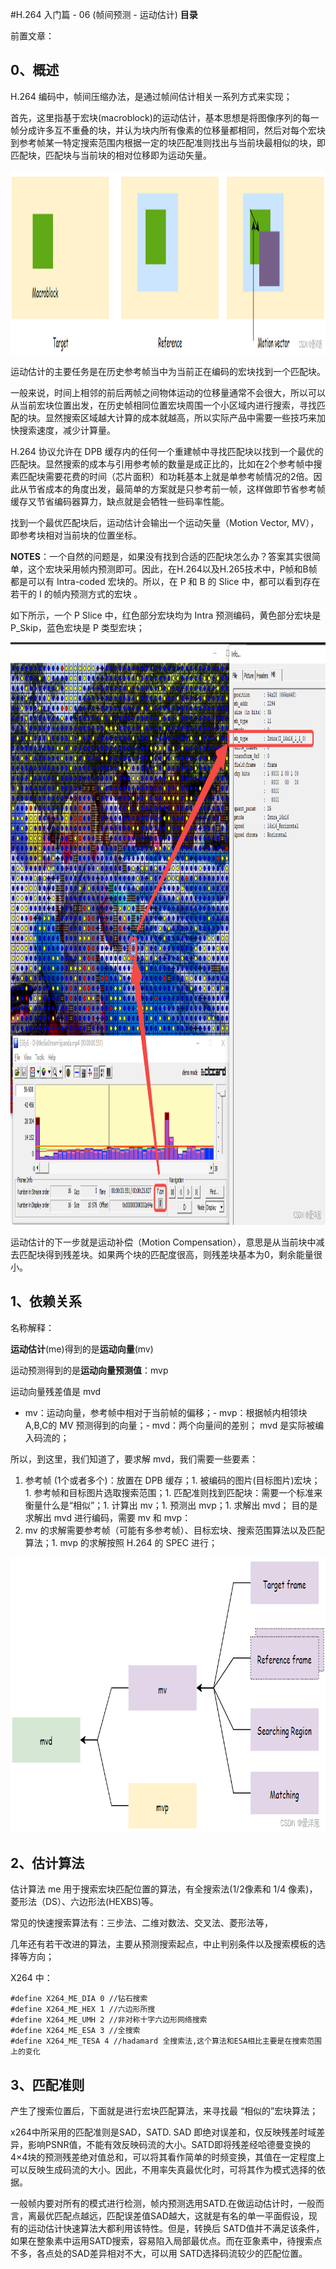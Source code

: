 #H.264 入门篇 - 06 (帧间预测 - 运动估计)
**目录**











前置文章：















## 0、概述

H.264 编码中，帧间压缩办法，是通过帧间估计相关一系列方式来实现；

首先，这里指基于宏块(macroblock)的运动估计，基本思想是将图像序列的每一帧分成许多互不重叠的块，并认为块内所有像素的位移量都相同，然后对每个宏块到参考帧某一特定搜索范围内根据一定的块匹配准则找出与当前块最相似的块，即匹配块，匹配块与当前块的相对位移即为运动矢量。

<img alt="" height="295" src="images/H.264 入门篇 - 06 (帧间预测 - 运动估计)/e53356d0ba3030399b59ce2836d48262.png" width="1200">

运动估计的主要任务是在历史参考帧当中为当前正在编码的宏块找到一个匹配块。

一般来说，时间上相邻的前后两帧之间物体运动的位移量通常不会很大，所以可以从当前宏块位置出发，在历史帧相同位置宏块周围一个小区域内进行搜索，寻找匹配的块。显然搜索区域越大计算的成本就越高，所以实际产品中需要一些技巧来加快搜索速度，减少计算量。

H.264 协议允许在 DPB 缓存内的任何一个重建帧中寻找匹配块以找到一个最优的匹配块。显然搜索的成本与引用参考帧的数量是成正比的，比如在2个参考帧中搜素匹配块需要花费的时间（芯片面积）和功耗基本上就是单参考帧情况的2倍。因此从节省成本的角度出发，最简单的方案就是只参考前一帧，这样做即节省参考帧缓存又节省编码器算力，缺点就是会牺牲一些码率性能。

找到一个最优匹配块后，运动估计会输出一个运动矢量（Motion Vector, MV），即参考块相对当前块的位置坐标。

**NOTES**：一个自然的问题是，如果没有找到合适的匹配块怎么办？答案其实很简单，这个宏块采用帧内预测即可。因此，在H.264以及H.265技术中，P帧和B帧都是可以有 Intra-coded 宏块的。所以，在 P 和 B 的 Slice 中，都可以看到存在若干的 I 的帧内预测方式的宏块 。

如下所示，一个 P Slice 中，红色部分宏块均为 Intra 预测编码，黄色部分宏块是 P_Skip，蓝色宏块是 P 类型宏块；

<img alt="" height="932" src="images/H.264 入门篇 - 06 (帧间预测 - 运动估计)/a17e3275f364a81a61189c9006a54d88.png" width="1132">

运动估计的下一步就是运动补偿（Motion Compensation），意思是从当前块中减去匹配块得到残差块。如果两个块的匹配度很高，则残差块基本为0，剩余能量很小。

## 1、依赖关系

名称解释：

**运动估计**(me)得到的是**运动向量**(mv)

运动预测得到的是**运动向量预测值**：mvp

运动向量残差值是 mvd
- mv：运动向量，参考帧中相对于当前帧的偏移；- mvp：根据帧内相领块A,B,C的 MV 预测得到的向量；- mvd：两个向量间的差别；
mvd 是实际被编入码流的；

所以，到这里，我们知道了，要求解 mvd，我们需要一些要素：
1. 参考帧 (1个或者多个)：放置在 DPB 缓存；1. 被编码的图片(目标图片)宏块；1. 参考帧和目标图片选取搜索范围；1. 匹配准则找到匹配块：需要一个标准来衡量什么是“相似”；1. 计算出 mv；1. 预测出 mvp；1. 求解出 mvd；
目的是求解出 mvd 进行编码，需要 mv 和 mvp：
1. mv 的求解需要参考帧（可能有多参考帧）、目标宏块、搜索范围算法以及匹配算法；1. mvp 的求解按照 H.264 的 SPEC 进行；
<img alt="" height="441" src="images/H.264 入门篇 - 06 (帧间预测 - 运动估计)/538ce350faf4cb8c79e8bd272c540b41.png" width="805">

## 2、估计算法

估计算法 me 用于搜索宏块匹配位置的算法，有全搜索法(1/2像素和 1/4 像素)，菱形法（DS）、六边形法(HEXBS)等。

常见的快速搜索算法有：三步法、二维对数法、交叉法、菱形法等，

几年还有若干改进的算法，主要从预测搜索起点，中止判别条件以及搜索模板的选择等方向；

X264 中：

```
#define X264_ME_DIA 0 //钻石搜索
#define X264_ME_HEX 1 //六边形所搜
#define X264_ME_UMH 2 //非对称十字六边形网络搜索
#define X264_ME_ESA 3 //全搜索
#define X264_ME_TESA 4 //hadamard 全搜索法,这个算法和ESA相比主要是在搜索范围上的变化
```

## 3、匹配准则

产生了搜索位置后，下面就是进行宏块匹配算法，来寻找最 “相似的”宏块算法；

x264中所采用的匹配准则是SAD，SATD. SAD 即绝对误差和，仅反映残差时域差异，影响PSNR值，不能有效反映码流的大小。SATD即将残差经哈德曼变换的4×4块的预测残差绝对值总和，可以将其看作简单的时频变换，其值在一定程度上可以反映生成码流的大小。因此，不用率失真最优化时，可将其作为模式选择的依据。

一般帧内要对所有的模式进行检测，帧内预测选用SATD.在做运动估计时，一般而言，离最优匹配点越远，匹配误差值SAD越大，这就是有名的单一平面假设，现有的运动估计快速算法大都利用该特性。但是，转换后 SATD值并不满足该条件，如果在整象素中运用SATD搜索，容易陷入局部最优点。而在亚象素中，待搜索点不多，各点处的SAD差异相对不大，可以用 SATD选择码流较少的匹配位置。

